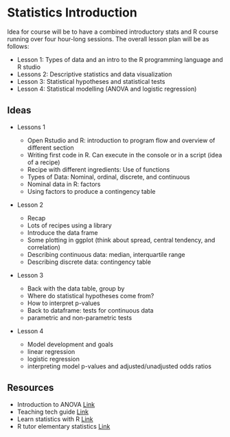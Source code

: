 # Statistics Introduction

Idea for course will be to have a combined introductory stats and R course running over four hour-long sessions. The overall lesson plan will be as follows:

* Lesson 1: Types of data and an intro to the R programming language and R studio
* Lessons 2: Descriptive statistics and data visualization
* Lesson 3: Statistical hypotheses and statistical tests
* Lesson 4: Statistical modelling (ANOVA and logistic regression)

## Ideas

* Lessons 1
  * Open Rstudio and R: introduction to program flow and overview of different section
  * Writing first code in R. Can execute in the console or in a script (idea of a recipe)
  * Recipe with different ingredients: Use of functions
  * Types of Data: Nominal, ordinal, discrete, and continuous
  * Nominal data in R: factors
  * Using factors to produce a contingency table

* Lesson 2
  * Recap
  * Lots of recipes using a library
  * Introduce the data frame
  * Some plotting in ggplot (think about spread, central tendency, and correlation)
  * Describing continuous data: median, interquartile range
  * Describing discrete data: contingency table

* Lesson 3
  * Back with the data table, group by 
  * Where do statistical hypotheses come from?
  * How to interpret p-values
  * Back to dataframe: tests for continuous data
  * parametric and non-parametric tests
  
* Lesson 4
  * Model development and goals
  * linear regression
  * logistic regression
  * interpreting model p-values and adjusted/unadjusted odds ratios


## Resources

* Introduction to ANOVA [Link](https://bookdown.org/steve_midway/DAR/understanding-anova-in-r.html)
* Teaching tech guide [Link](https://teachtogether.tech/)
* Learn statistics with R [Link](https://learningstatisticswithr.com/)
* R tutor elementary statistics [Link](http://www.r-tutor.com/elementary-statistics)


